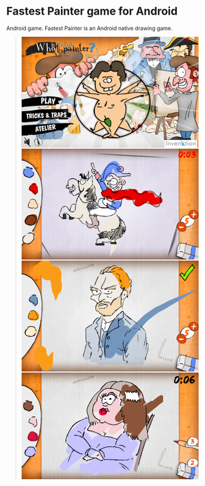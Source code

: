 Fastest Painter game for Android
==============

Android game. Fastest Painter is an Android native drawing game.

> <img src="/images/screen_2.png" width="640"> 
> <img src="/images/screen_1.png" width="640"> 
> <img src="/images/screen_3.png" width="640"> 
> <img src="/images/screen_4.png" width="640">
